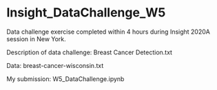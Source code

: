 # Insight_DataChallenge_W5

Data challenge exercise completed within 4 hours during Insight 2020A session in New York.

Description of data challenge: Breast Cancer Detection.txt

Data: breast-cancer-wisconsin.txt

My submission: W5_DataChallenge.ipynb
